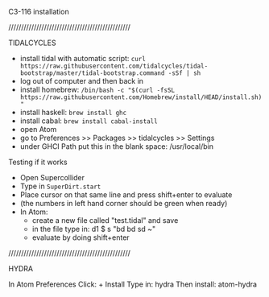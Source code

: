 C3-116 installation

////////////////////////////////////////////////

TIDALCYCLES

- install tidal with automatic script: `curl https://raw.githubusercontent.com/tidalcycles/tidal-bootstrap/master/tidal-bootstrap.command -sSf | sh`
- log out of computer and then back in
- install homebrew: `/bin/bash -c "$(curl -fsSL https://raw.githubusercontent.com/Homebrew/install/HEAD/install.sh)"`
- install haskell: `brew install ghc`
- install cabal: `brew install cabal-install`
- open Atom
- go to Preferences >> Packages >> tidalcycles >> Settings
- under GHCI Path put this in the blank space: /usr/local/bin

Testing if it works

- Open Supercollider
- Type in `SuperDirt.start`
- Place cursor on that same line and press shift+enter to evaluate
- (the numbers in left hand corner should be green when ready)
- In Atom:
  - create a new file called "test.tidal" and save
  - in the file type in: d1 $ s "bd bd sd ~"
  - evaluate by doing shift+enter

////////////////////////////////////////////////

HYDRA

In Atom Preferences
Click: + Install
Type in: hydra
Then install: atom-hydra
